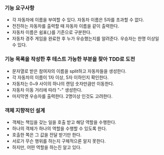 ### 기능 요구사항
- 각 자동차에 이름을 부여할 수 있다. 자동차 이름은 5자를 초과할 수 없다.
- 전진하는 자동차를 출력할 때 자동차 이름을 같이 출력한다.
- 자동차 이름은 쉼표(,)를 기준으로 구분한다.
- 자동차 경주 게임을 완료한 후 누가 우승했는지를 알려준다. 우승자는 한명 이상일 수 있다.


### 기능 목록을 작성한 후 테스트 가능한 부분을 찾아 TDD로 도전

- 문자열로 받은 참여자의 이름을 split하고 자동차들을 생성한다.
- 각 자동차의 이름이 1자 이상, 5자 이하인지 확인한다.
- 자동차는 0~9 사이의 하나의 랜덤 숫자만큼만 이동한다.
- 자동차 이동 거리에 따라 "-" 생성한다.
- 마지막엔 우승자를 출력한다. 2명이상 인것도 고려한다.

### 객체 지향적인 설계
- 객체는 책임을 갖는 일을 호출 받고 해당 역할을 수행한다.
- 하나의 객체가 하나의 역할을 수행할 수 있도록 한다.
- 호출한 쪽은 그 값을 전달 받기만 한다.
- 서로가 무슨 행위를 하는지 구체적으론 알지 못한다.
- 하지만, 어떤 역할을 하는진 알고 있다.
